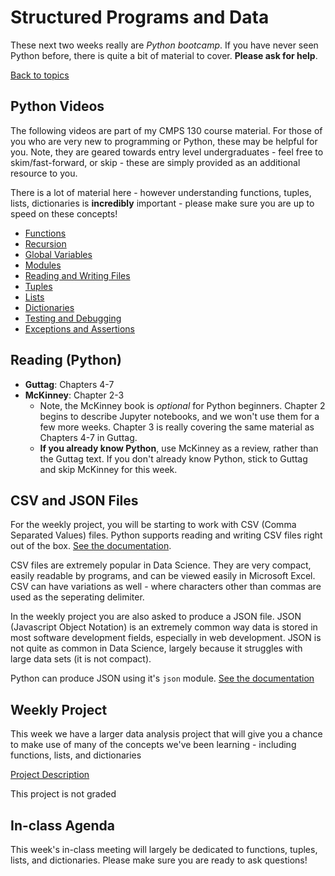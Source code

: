 # Structured Programs and Data
These next two weeks really are *Python bootcamp*.  If you have never seen Python before, there is quite a bit of material to cover.  **Please ask for help**.

[Back to topics](../topics.html)

## Python Videos
The following videos are part of my CMPS 130 course material.  For those of you who are very new to programming or Python, these may be helpful for you.  Note, they are geared towards entry level undergraduates - feel free to skim/fast-forward, or skip - these are simply provided as an additional resource to you.

There is a lot of material here - however understanding functions, tuples, lists, dictionaries is **incredibly** important - please make sure you are up to speed on these concepts!

- [Functions](https://pages.ramapo.edu/~sfrees/courses/cmps130/modules/module05)
- [Recursion](https://pages.ramapo.edu/~sfrees/courses/cmps130/modules/module06)
- [Global Variables](https://pages.ramapo.edu/~sfrees/courses/cmps130/modules/module07)
- [Modules](https://pages.ramapo.edu/~sfrees/courses/cmps130/modules/module08)
- [Reading and Writing Files](https://pages.ramapo.edu/~sfrees/courses/cmps130/modules/module09)
- [Tuples](https://pages.ramapo.edu/~sfrees/courses/cmps130/modules/module10)
- [Lists](https://pages.ramapo.edu/~sfrees/courses/cmps130/modules/module11)
- [Dictionaries](https://pages.ramapo.edu/~sfrees/courses/cmps130/modules/module12)
- [Testing and Debugging](https://pages.ramapo.edu/~sfrees/courses/cmps130/modules/module13)
- [Exceptions and Assertions](https://pages.ramapo.edu/~sfrees/courses/cmps130/modules/module14)

## Reading (Python)
- **Guttag**:  Chapters 4-7
- **McKinney**:  Chapter 2-3
  - Note, the McKinney book is *optional* for Python beginners.  Chapter 2 begins to describe Jupyter notebooks, and we won't use them for a few more weeks.  Chapter 3 is really covering the same material  as Chapters 4-7 in Guttag.  
  - **If you already know Python**, use McKinney as a review, rather than the Guttag text.  If you don't already know Python, stick to Guttag and skip McKinney for this week.

## CSV and JSON Files
For the weekly project, you will be starting to work with CSV (Comma Separated Values) files.  Python supports reading and writing CSV files right out of the box.  [See the documentation](https://docs.python.org/3/library/csv.html).

CSV files are extremely popular in Data Science.  They are very compact, easily readable by programs, and can be viewed easily in Microsoft Excel.  CSV can have variations as well - where characters other than commas are used as the seperating delimiter.

In the weekly project you are also asked to produce a JSON file.  JSON (Javascript Object Notation) is an extremely common way data is stored in most software development fields, especially in web development.  JSON is not quite as common in Data Science, largely because it struggles with large data sets (it is not compact).  

Python can produce JSON using it's `json` module. [See the documentation](https://docs.python.org/3/library/json.html)

## Weekly Project
This week we have a larger data analysis project that will give you a chance to make use of many of the concepts we've been learning - including functions, lists, and dictionaries

[Project Description](https://github.com/scottfrees/cmps530-wp2)

This project is not graded

## In-class Agenda
This week's in-class meeting will largely be dedicated to functions, tuples, lists, and dictionaries.  Please make sure you are ready to ask questions!